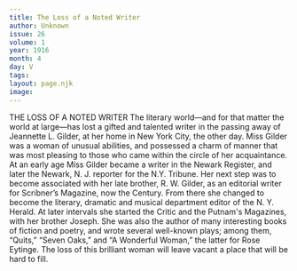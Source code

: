 ```yaml
---
title: The Loss of a Noted Writer
author: Unknown
issue: 26
volume: 1
year: 1916
month: 4
day: V
tags:
layout: page.njk
image:
---
```

THE LOSS OF A NOTED WRITER    The literary world—and for that matter the world at large—has lost a gifted and talented writer in the passing away of Jeannette L. Gilder, at her home in New York City, the other day.       Miss Gilder was a woman of unusual abilities, and possessed a charm of manner that was most pleasing to those who came within the circle of her acquaintance.       At an early age Miss Gilder became a writer in the Newark Register, and later the Newark, N. J. reporter for the N.Y. Tribune. Her next step was to become associated with her late brother, R. W. Gilder, as an editorial writer for Scribner’s Magazine, now the Century. From there she changed to become the literary, dramatic and musical department editor of the N. Y. Herald. At later intervals she started the Critic and the Putnam's Magazines, with her brother Joseph.       She was also the author of many interesting books of fiction and poetry, and wrote several well-known plays; among them, “Quits,” “Seven Oaks,” and “A Wonderful Woman,” the latter for Rose Eytinge.       The loss of this brilliant woman will leave vacant a place that will be hard to fill. 
